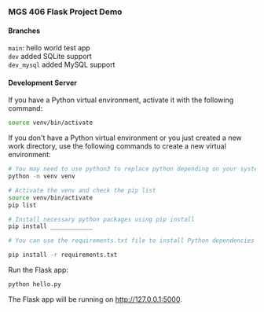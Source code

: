 ### MGS 406 Flask Project Demo 

#### Branches 

`main`: hello world test app  
`dev` added SQLite support  
`dev_mysql` added MySQL support  

#### Development Server
If you have a Python virtual environment, activate it with the following command:

```bash
source venv/bin/activate
```

If you don't have a Python virtual environment or you just created a new work directory, use the following commands to create a new virtual environment:  

```bash
# You may need to use python3 to replace python depending on your system settings 
python -m venv venv 

# Activate the venv and check the pip list  
source venv/bin/activate  
pip list  

# Install necessary python packages using pip install  
pip install ____________  

# You can use the requirements.txt file to install Python dependencies for this example project  

pip install -r requirements.txt  
```


Run the Flask app:
```bash
python hello.py
```

The Flask app will be running on http://127.0.0.1:5000.
